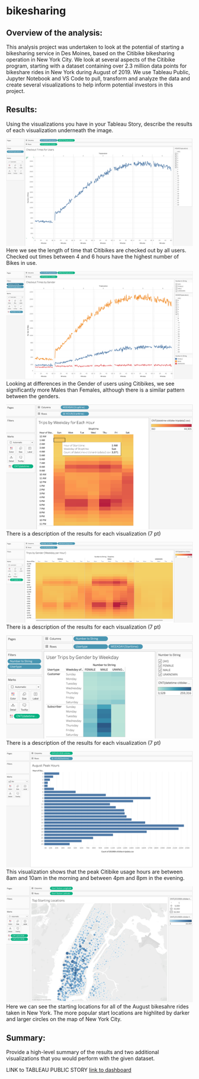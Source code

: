 # bikesharing

## Overview of the analysis: 
This analysis project was undertaken to look at the potential of starting a bikesharing service in Des Moines, based on the Citibike bikesharing operation in New York City. We look at several aspects of the Citibike program, starting with a dataset containing over 2.3 million data points for bikeshare rides in New York during August of 2019. We use Tableau Public, Jupyter Notebook and VS Code to pull, transform and analyze the data and create several visualizations to help inform potential investors in this project.


## Results: 
Using the visualizations you have in your Tableau Story, describe the results of each visualization underneath the image.


![Checkout_Times_Users](./additional_resources/Checkout_Times_Users.png) 
Here we see the length of time that Citibikes are checked out by all users. Checked out times between 4 and 6 hours have the highest number of Bikes in use.


![Checkout_Times_Gender](./additional_resources/Checkout_Times_Gender.png) 
Looking at differences in the Gender of users using Citibikes, we see significantly more Males than Females, although there is a similar pattern between the genders.  


![Trips_Weekday_EachHour](./additional_resources/Trips_Weekday_EachHour.png) 
There is a description of the results for each visualization (7 pt)


![Trips_byGender](./additional_resources/Trips_byGender.png) 
There is a description of the results for each visualization (7 pt)


![UserTrips_Gender_Weekday](./additional_resources/UserTrips_Gender_Weekday.png) 
There is a description of the results for each visualization (7 pt)


![August_Peak_Hours](./additional_resources/August_Peak_Hours.png) 
This visualization shows that the peak Citibike usage hours are between 8am and 10am in the morning and between 4pm and 8pm in the evening. 



![Top_Starting_Locations](./additional_resources/Top_Starting_Locations.png) 
Here we can see the starting locations for all of the August bikesahre rides taken in New York. The more popular start locations are highlited by darker and larger circles on the map of New York City. 

## Summary: 
Provide a high-level summary of the results and two additional visualizations that you would perform with the given dataset.

LINK to TABLEAU PUBLIC STORY
[link to dashboard](https://public.tableau.com/profile/alex.arellano7163#!/vizhome/NYCCitibikeAnalysisChallenge14/NYCCitibikeanalysis)